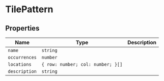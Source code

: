 # TilePattern

## Properties

| Name | Type | Description |
|------|------|-------------|
| `name` | `string` |  |
| `occurrences` | `number` |  |
| `locations` | `{ row: number; col: number; }[]` |  |
| `description` | `string` |  |

